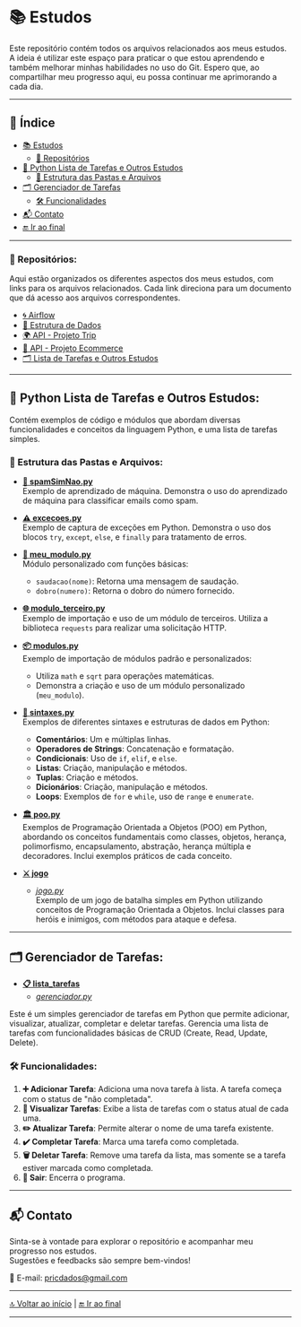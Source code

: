 # 📚 Estudos

Este repositório contém todos os arquivos relacionados aos meus estudos. A ideia é utilizar este espaço para praticar o que estou aprendendo e também melhorar minhas habilidades no uso do Git. Espero que, ao compartilhar meu progresso aqui, eu possa continuar me aprimorando a cada dia.

---

## 🧭 Índice 

- [📚 Estudos](#estudos)
  - [📁 Repositórios](#repositórios)
- [🐍 Python Lista de Tarefas e Outros Estudos](#python-lista-de-tarefas-e-outros-estudos)
  - [📂 Estrutura das Pastas e Arquivos](#estrutura-das-pastas-e-arquivos)
- [🗂️ Gerenciador de Tarefas](#gerenciador-de-tarefas)
  - [🛠️ Funcionalidades](#funcionalidades)
- [📬 Contato](#contato)
- [🔚 Ir ao final](#final)

---

### 📁 Repositórios:

Aqui estão organizados os diferentes aspectos dos meus estudos, com links para os arquivos relacionados. Cada link direciona para um documento que dá acesso aos arquivos correspondentes.

- [🌀 Airflow](https://github.com/pricmendes/estudos/blob/main/Airflow.md)
- [🧮 Estrutura de Dados](https://github.com/pricmendes/estudos/blob/vetores_matrizes/Estrutura_de_Dados.md)
- [🌍 API - Projeto Trip](https://github.com/pricmendes/estudos/blob/trip/README.md)
- [🛒 API - Projeto Ecommerce](https://github.com/pricmendes/estudos/blob/ecommerce/README.md)
- [🗂️ Lista de Tarefas e Outros Estudos](https://github.com/pricmendes/estudos/blob/lista_tarefas_e_outros/README.md)

---

## 🐍 Python Lista de Tarefas e Outros Estudos:

Contém exemplos de código e módulos que abordam diversas funcionalidades e conceitos da linguagem Python, e uma lista de tarefas simples.

### 📂 Estrutura das Pastas e Arquivos:

- **[🧠 spamSimNao.py](https://github.com/pricmendes/estudos/blob/estudos/spamSimNao.py)**  
  Exemplo de aprendizado de máquina. Demonstra o uso do aprendizado de máquina para classificar emails como spam.

- **[⚠️ excecoes.py](https://github.com/pricmendes/estudos/blob/estudos/excecoes.py)**  
  Exemplo de captura de exceções em Python. Demonstra o uso dos blocos `try`, `except`, `else`, e `finally` para tratamento de erros.

- **[🔧 meu_modulo.py](https://github.com/pricmendes/estudos/blob/estudos/meu_modulo.py)**  
  Módulo personalizado com funções básicas:
  - `saudacao(nome)`: Retorna uma mensagem de saudação.
  - `dobro(numero)`: Retorna o dobro do número fornecido.

- **[🌐 modulo_terceiro.py](https://github.com/pricmendes/estudos/blob/estudos/modulo_terceiro.py)**  
  Exemplo de importação e uso de um módulo de terceiros. Utiliza a biblioteca `requests` para realizar uma solicitação HTTP.

- **[📦 modulos.py](https://github.com/pricmendes/estudos/blob/estudos/modulos.py)**  
  Exemplo de importação de módulos padrão e personalizados:
  - Utiliza `math` e `sqrt` para operações matemáticas.
  - Demonstra a criação e uso de um módulo personalizado (`meu_modulo`).

- **[📜 sintaxes.py](https://github.com/pricmendes/estudos/blob/estudos/sintaxes.py)**  
  Exemplos de diferentes sintaxes e estruturas de dados em Python:
  - **Comentários**: Um e múltiplas linhas.
  - **Operadores de Strings**: Concatenação e formatação.
  - **Condicionais**: Uso de `if`, `elif`, e `else`.
  - **Listas**: Criação, manipulação e métodos.
  - **Tuplas**: Criação e métodos.
  - **Dicionários**: Criação, manipulação e métodos.
  - **Loops**: Exemplos de `for` e `while`, uso de `range` e `enumerate`.

- **[🏛️ poo.py](https://github.com/pricmendes/estudos/blob/estudos/poo.py)**  
  Exemplos de Programação Orientada a Objetos (POO) em Python, abordando os conceitos fundamentais como classes, objetos, herança, polimorfismo, encapsulamento, abstração, herança múltipla e decoradores. Inclui exemplos práticos de cada conceito.

- **[⚔️ jogo](https://github.com/pricmendes/estudos/tree/estudos/jogo)**  
  - *[jogo.py](https://github.com/pricmendes/estudos/blob/estudos/jogo/jogo.py)*  
  Exemplo de um jogo de batalha simples em Python utilizando conceitos de Programação Orientada a Objetos. Inclui classes para heróis e inimigos, com métodos para ataque e defesa.

---

## 🗂️ Gerenciador de Tarefas:

- **[📋 lista_tarefas](https://github.com/pricmendes/estudos/tree/estudos/lista_tarefas)**  
  - *[gerenciador.py](https://github.com/pricmendes/estudos/blob/estudos/lista_tarefas/gerenciador.py)*

Este é um simples gerenciador de tarefas em Python que permite adicionar, visualizar, atualizar, completar e deletar tarefas. Gerencia uma lista de tarefas com funcionalidades básicas de CRUD (Create, Read, Update, Delete).

### 🛠️ Funcionalidades:

1. **➕ Adicionar Tarefa**: Adiciona uma nova tarefa à lista. A tarefa começa com o status de "não completada".
2. **📄 Visualizar Tarefas**: Exibe a lista de tarefas com o status atual de cada uma.
3. **✏️ Atualizar Tarefa**: Permite alterar o nome de uma tarefa existente.
4. **✔️ Completar Tarefa**: Marca uma tarefa como completada.
5. **🗑️ Deletar Tarefa**: Remove uma tarefa da lista, mas somente se a tarefa estiver marcada como completada.
6. **🚪 Sair**: Encerra o programa.

---

## 📬 Contato

Sinta-se à vontade para explorar o repositório e acompanhar meu progresso nos estudos.  
Sugestões e feedbacks são sempre bem-vindos!

📧 E-mail: [pricdados@gmail.com](mailto:pricdados@gmail.com)

---

[🔝 Voltar ao início](#-estudos) | [🔚 Ir ao final](#final)

---

<a name="final"></a>








